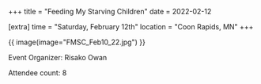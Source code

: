 +++
title = "Feeding My Starving Children"
date = 2022-02-12

[extra]
time = "Saturday, February 12th"
location = "Coon Rapids, MN"
+++


{{ image(image="FMSC_Feb10_22.jpg") }}



Event Organizer: Risako Owan

Attendee count: 8